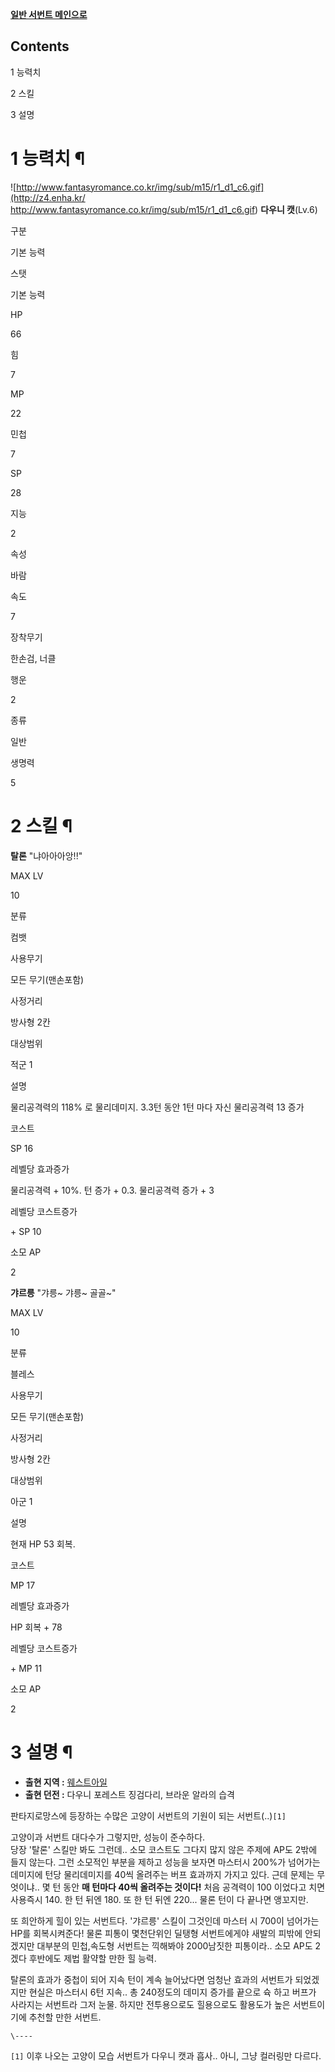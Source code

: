**[일반 서번트 메인으로](%ED%8C%90%ED%83%80%EC%A7%80%EB%A1%9C%EB%A7%9D%EC%8A%A4/%EC%9D%BC%EB%B0%98%20%EC%84%9C%EB%B2%88%ED%8A%B8.md)**
  

## Contents

    

1 능력치

2 스킬

3 설명

# 1 능력치 ¶

![http://www.fantasyromance.co.kr/img/sub/m15/r1_d1_c6.gif](http://z4.enha.kr/
http://www.fantasyromance.co.kr/img/sub/m15/r1_d1_c6.gif) **다우니 캣**(Lv.6)  

구분

기본 능력

스탯

기본 능력

HP

66

힘

7

MP

22

민첩

7

SP

28

지능

2

속성

바람

속도

7

장착무기

한손검, 너클

행운

2

종류

일반

생명력

5

# 2 스킬 ¶

**탈론** "냐아아아앙!!"  

MAX LV

10

분류

컴뱃

사용무기

모든 무기(맨손포함)

사정거리

방사형 2칸

대상범위

적군 1

설명

물리공격력의 118% 로 물리데미지. 3.3턴 동안 1턴 마다 자신 물리공격력 13 증가

코스트

SP 16

레벨당 효과증가

물리공격력 + 10%. 턴 증가 + 0.3. 물리공격력 증가 + 3

레벨당 코스트증가

\+ SP 10

소모 AP

2

  
**갸르릉** "갸릉~ 갸릉~ 골골~"  

MAX LV

10

분류

블레스

사용무기

모든 무기(맨손포함)

사정거리

방사형 2칸

대상범위

아군 1

설명

현재 HP 53 회복.

코스트

MP 17

레벨당 효과증가

HP 회복 + 78

레벨당 코스트증가

\+ MP 11

소모 AP

2

# 3 설명 ¶

  * **출현 지역 :** [웨스트아일](%EC%9B%A8%EC%8A%A4%ED%8A%B8%EC%95%84%EC%9D%BC.md)
  * **출현 던전 :** 다우니 포레스트 징검다리, 브라운 알라의 습격  

판타지로망스에 등장하는 수많은 고양이 서번트의 기원이 되는 서번트(..)`[1]`

  

고양이과 서번트 대다수가 그렇지만, 성능이 준수하다.  
당장 '탈론' 스킬만 봐도 그런데.. 소모 코스트도 그다지 많지 않은 주제에 AP도 2밖에 들지 않는다. 그런 소모적인 부분을 제하고 성능을
보자면 마스터시 200%가 넘어가는 데미지에 턴당 물리데미지를 40씩 올려주는 버프 효과까지 가지고 있다. 근데 문제는 무엇이냐.. 몇 턴
동안 **매 턴마다 40씩 올려주는 것이다!** 처음 공격력이 100 이었다고 치면 사용즉시 140. 한 턴 뒤엔 180. 또 한 턴 뒤엔
220... 물론 턴이 다 끝나면 앵꼬지만.

  

또 희안하게 힐이 있는 서번트다. '갸르릉' 스킬이 그것인데 마스터 시 700이 넘어가는 HP를 회복시켜준다! 물론 피통이 몇천단위인 딜탱형
서번트에게야 새발의 피밖에 안되겠지만 대부분의 민첩,속도형 서번트는 끽해봐야 2000남짓한 피통이라.. 소모 AP도 2겠다 후반에도 제법
활약할 만한 힐 능력.  

  

탈론의 효과가 중첩이 되어 지속 턴이 계속 늘어났다면 엄청난 효과의 서번트가 되었겠지만 현실은 마스터시 6턴 지속.. 총 240정도의 데미지
증가를 끝으로 슉 하고 버프가 사라지는 서번트라 그저 눈물. 하지만 전투용으로도 힐용으로도 활용도가 높은 서번트이기에 추천할 만한 서번트.  

`\----`

`[1]` 이후 나오는 고양이 모습 서번트가 다우니 캣과 흡사.. 아니, 그냥 컬러링만 다르다.


